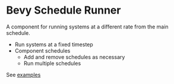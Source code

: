 # Bevy Schedule Runner

A component for running systems at a different rate from the main schedule.

- Run systems at a fixed timestep
- Component schedules
  - Add and remove schedules as necessary
  - Run multiple schedules

See [examples](https://github.com/thebluefish/bevy_contrib_schedules/tree/master/examples)
